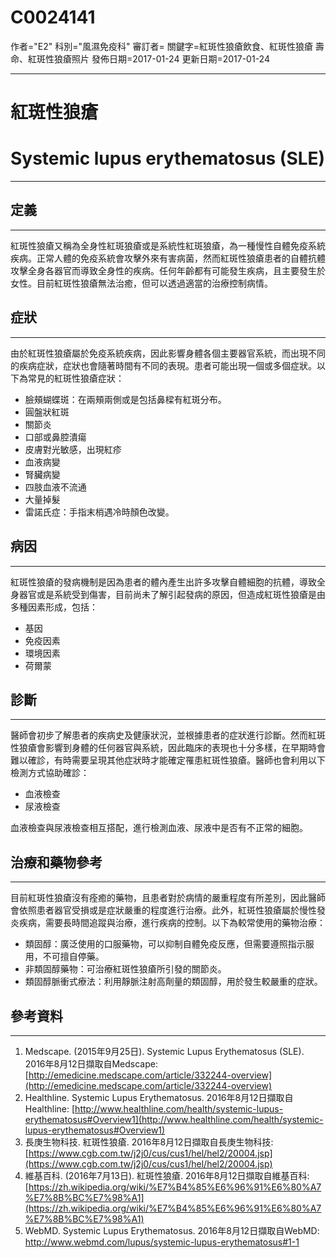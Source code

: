 # C0024141
作者="E2"
科別="風濕免疫科"
審訂者=
關鍵字=紅斑性狼瘡飲食、紅斑性狼瘡 壽命、紅斑性狼瘡照片
發佈日期=2017-01-24
更新日期=2017-01-24

----------
# 紅斑性狼瘡
# Systemic lupus erythematosus (SLE)
----------
## 定義
----------

紅斑性狼瘡又稱為全身性紅斑狼瘡或是系統性紅斑狼瘡，為一種慢性自體免疫系統疾病。正常人體的免疫系統會攻擊外來有害病菌，然而紅斑性狼瘡患者的自體抗體攻擊全身各器官而導致全身性的疾病。任何年齡都有可能發生疾病，且主要發生於女性。目前紅斑性狼瘡無法治癒，但可以透過適當的治療控制病情。 

## 症狀
----------

由於紅斑性狼瘡屬於免疫系統疾病，因此影響身體各個主要器官系統，而出現不同的疾病症狀，症狀也會隨著時間有不同的表現。患者可能出現一個或多個症狀。以下為常見的紅斑性狼瘡症狀：

- 臉頰蝴蝶斑：在兩頰兩側或是包括鼻樑有紅斑分布。
- 圓盤狀紅斑
- 關節炎
- 口部或鼻腔潰瘍
- 皮膚對光敏感，出現紅疹
- 血液病變
- 腎臟病變
- 四肢血液不流通
- 大量掉髮
- 雷諾氏症：手指末梢遇冷時顏色改變。 
## 病因
----------

紅斑性狼瘡的發病機制是因為患者的體內產生出許多攻擊自體細胞的抗體，導致全身器官或是系統受到傷害，目前尚未了解引起發病的原因，但造成紅斑性狼瘡是由多種因素形成，包括：

- 基因
- 免疫因素
- 環境因素
- 荷爾蒙 
## 診斷
----------

醫師會初步了解患者的疾病史及健康狀況，並根據患者的症狀進行診斷。然而紅斑性狼瘡會影響到身體的任何器官與系統，因此臨床的表現也十分多樣，在早期時會難以確診，有時需要呈現其他症狀時才能確定罹患紅斑性狼瘡。醫師也會利用以下檢測方式協助確診：

- 血液檢查
- 尿液檢查

血液檢查與尿液檢查相互搭配，進行檢測血液、尿液中是否有不正常的細胞。 

## 治療和藥物參考
----------

目前紅斑性狼瘡沒有痊癒的藥物，且患者對於病情的嚴重程度有所差別，因此醫師會依照患者器官受損或是症狀嚴重的程度進行治療。此外，紅斑性狼瘡屬於慢性發炎疾病，需要長時間追蹤與治療，進行疾病的控制。以下為較常使用的藥物治療：

- 類固醇：廣泛使用的口服藥物，可以抑制自體免疫反應，但需要遵照指示服用，不可擅自停藥。
- 非類固醇藥物：可治療紅斑性狼瘡所引發的關節炎。
- 類固醇脈衝式療法：利用靜脈注射高劑量的類固醇，用於發生較嚴重的症狀。 
## 參考資料
----------
1. Medscape. (2015年9月25日). Systemic Lupus Erythematosus (SLE). 2016年8月12日擷取自Medscape:
  [http://emedicine.medscape.com/article/332244-overview](http://emedicine.medscape.com/article/332244-overview)
2. Healthline. Systemic Lupus Erythematosus. 2016年8月12日擷取自Healthline:
  [http://www.healthline.com/health/systemic-lupus-erythematosus#Overview1](http://www.healthline.com/health/systemic-lupus-erythematosus#Overview1)
3. 長庚生物科技.  紅斑性狼瘡. 2016年8月12日擷取自長庚生物科技:
  [https://www.cgb.com.tw/j2j0/cus/cus1/hel/hel2/20004.jsp](https://www.cgb.com.tw/j2j0/cus/cus1/hel/hel2/20004.jsp)
4. 維基百科. (2016年7月13日). 紅斑性狼瘡. 2016年8月12日擷取自維基百科:
  [https://zh.wikipedia.org/wiki/%E7%B4%85%E6%96%91%E6%80%A7%E7%8B%BC%E7%98%A1](https://zh.wikipedia.org/wiki/%E7%B4%85%E6%96%91%E6%80%A7%E7%8B%BC%E7%98%A1)
5. WebMD. Systemic Lupus Erythematosus. 2016年8月12日擷取自WebMD:
  http://www.webmd.com/lupus/systemic-lupus-erythematosus#1-1

